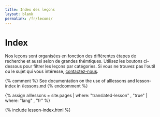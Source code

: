 ```yaml
---
title: Index des leçons
layout: blank
permalink: /fr/lecons/
---
```



# Index

Nos leçons sont organisées en fonction des différentes étapes de recherche et aussi selon de grandes thémtiques. Utilisez les boutons ci-dessous pour filtrer les leçons par catégories. Si vous ne trouvez pas l'outil ou le sujet qui vous intéresse, [contactez-nous]({{site.baseurl}}/feedback).

{% comment %}
See documentation on the use of alllessons and lesson-index in /lessons.md
{% endcomment %}

{% assign alllessons = site.pages | where: "translated-lesson" , "true" | where: "lang" , "fr" %}

{% include lesson-index.html %}